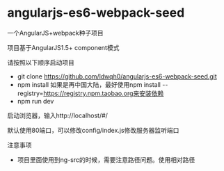 # angularjs-es6-webpack-seed

一个AngularJS+webpack种子项目

项目基于AngularJS1.5+ component模式

请按照以下顺序启动项目
* git clone https://github.com/ldwqh0/angularjs-es6-webpack-seed.git
* npm install  如果是再中国大陆，最好使用npm install --registry=https://registry.npm.taobao.org来安装依赖
* npm run dev

启动浏览器，输入http://localhost/#/

默认使用80端口，可以修改config/index.js修改服务器监听端口

注意事项
* 项目里面使用到ng-src的时候，需要注意路径问题。使用相对路径